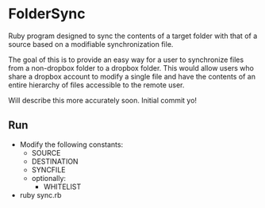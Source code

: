 # FolderSync

Ruby program designed to sync the contents of a target folder with that of a source based on a modifiable synchronization file.

The goal of this is to provide an easy way for a user to synchronize files from a non-dropbox folder to a dropbox folder. This would allow users who share a dropbox account to modify a single file and have the contents of an entire hierarchy of files accessible to the remote user.

Will describe this more accurately soon. Initial commit yo!

## Run

* Modify the following constants:
  * SOURCE
  * DESTINATION
  * SYNCFILE
  * optionally:
    * WHITELIST
* ruby sync.rb



